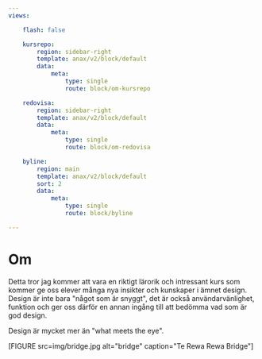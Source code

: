 ```yaml
---
views:

    flash: false

    kursrepo:
        region: sidebar-right
        template: anax/v2/block/default
        data:
            meta:
                type: single
                route: block/om-kursrepo

    redovisa:
        region: sidebar-right
        template: anax/v2/block/default
        data:
            meta:
                type: single
                route: block/om-redovisa

    byline:
        region: main
        template: anax/v2/block/default
        sort: 2
        data:
            meta:
                type: single
                route: block/byline

---
```

Om
=========================

Detta tror jag kommer att vara en riktigt lärorik och intressant kurs som kommer ge oss elever många
nya insikter och kunskaper i ämnet design. Design är inte bara "något som är snyggt", det är också användarvänlighet, funktion och ger oss därför en annan ingång till att bedömma vad som är god design.

Design är mycket mer än "what meets the eye".


[FIGURE src=img/bridge.jpg alt="bridge" caption="Te Rewa Rewa Bridge"]
